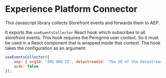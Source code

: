 <!--
Copyright 2021 Adobe Systems Incorporated

Licensed under the Apache License, Version 2.0 (the "License");
you may not use this file except in compliance with the License.
You may obtain a copy of the License at

    http://www.apache.org/licenses/LICENSE-2.0

Unless required by applicable law or agreed to in writing, software
distributed under the License is distributed on an "AS IS" BASIS,
WITHOUT WARRANTIES OR CONDITIONS OF ANY KIND, either express or implied.
See the License for the specific language governing permissions and
limitations under the License.
-->

# Experience Platform Connector

This Javascript library collects Storefront events and forwards them to AEP.

It exports the `useEventsCollector` React hook which subscribes to all storefront events.
This hook requires the Peregrine user context. So it must be used in a React component that is wrapped inside that context.
The hook takes the configuration as an argument:

```javascript
useEventsCollector({
    aep: { orgId: 'IMS ORG ID', datastreamId: 'The ID of the datastream used in AEP' },
    acds: false
});
```
